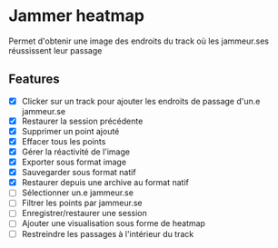 # Jammer heatmap

Permet d'obtenir une image des endroits du track où les jammeur.ses réussissent leur passage

## Features

- [x] Clicker sur un track pour ajouter les endroits de passage d'un.e jammeur.se
- [x] Restaurer la session précédente
- [x] Supprimer un point ajouté
- [x] Effacer tous les points
- [x] Gérer la réactivité de l'image
- [x] Exporter sous format image
- [x] Sauvegarder sous format natif
- [x] Restaurer depuis une archive au format natif
- [ ] Sélectionner un.e jammeur.se
- [ ] Filtrer les points par jammeur.se
- [ ] Enregistrer/restaurer une session
- [ ] Ajouter une visualisation sous forme de heatmap
- [ ] Restreindre les passages à l'intérieur du track

